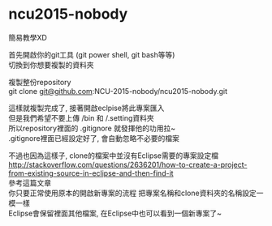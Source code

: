 # ncu2015-nobody

簡易教學XD  

首先開啟你的git工具 (git power shell, git bash等等)  
切換到你想要複製的資料夾  

複製整份repository  
git clone git@github.com:NCU-2015-nobody/ncu2015-nobody.git  

這樣就複製完成了, 接著開啟eclpise將此專案匯入  
但是我們希望不要上傳 /bin 和 /.setting資料夾  
所以repository裡面的 .gitignore 就發揮他的功用拉~  
.gitignore裡面已經設定好了, 會自動忽略不必要的檔案  

不過也因為這樣子, clone的檔案中並沒有Eclipse需要的專案設定檔  
http://stackoverflow.com/questions/2636201/how-to-create-a-project-from-existing-source-in-eclipse-and-then-find-it  
參考這篇文章  
你只要正常使用原本的開啟新專案的流程 
把專案名稱和clone資料夾的名稱設定一模一樣  
Eclipse會保留裡面其他檔案, 在Eclipse中也可以看到一個新專案了~  
